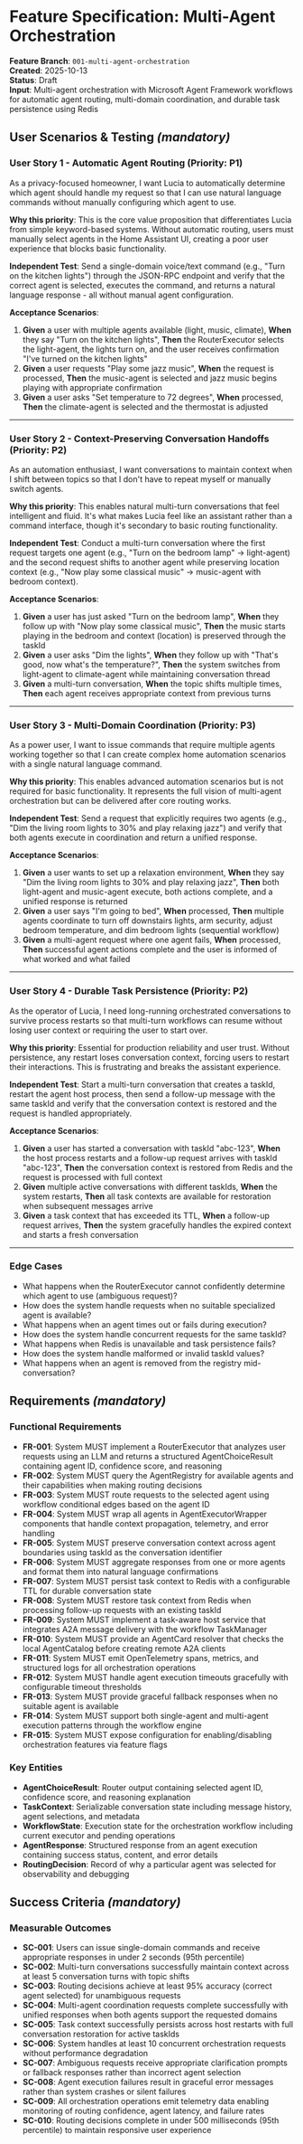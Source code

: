 # Feature Specification: Multi-Agent Orchestration

**Feature Branch**: `001-multi-agent-orchestration`  
**Created**: 2025-10-13  
**Status**: Draft  
**Input**: Multi-agent orchestration with Microsoft Agent Framework workflows for automatic agent routing, multi-domain coordination, and durable task persistence using Redis

## User Scenarios & Testing *(mandatory)*

### User Story 1 - Automatic Agent Routing (Priority: P1)

As a privacy-focused homeowner, I want Lucia to automatically determine which agent should handle my request so that I can use natural language commands without manually configuring which agent to use.

**Why this priority**: This is the core value proposition that differentiates Lucia from simple keyword-based systems. Without automatic routing, users must manually select agents in the Home Assistant UI, creating a poor user experience that blocks basic functionality.

**Independent Test**: Send a single-domain voice/text command (e.g., "Turn on the kitchen lights") through the JSON-RPC endpoint and verify that the correct agent is selected, executes the command, and returns a natural language response - all without manual agent configuration.

**Acceptance Scenarios**:

1. **Given** a user with multiple agents available (light, music, climate), **When** they say "Turn on the kitchen lights", **Then** the RouterExecutor selects the light-agent, the lights turn on, and the user receives confirmation "I've turned on the kitchen lights"
2. **Given** a user requests "Play some jazz music", **When** the request is processed, **Then** the music-agent is selected and jazz music begins playing with appropriate confirmation
3. **Given** a user asks "Set temperature to 72 degrees", **When** processed, **Then** the climate-agent is selected and the thermostat is adjusted

---

### User Story 2 - Context-Preserving Conversation Handoffs (Priority: P2)

As an automation enthusiast, I want conversations to maintain context when I shift between topics so that I don't have to repeat myself or manually switch agents.

**Why this priority**: This enables natural multi-turn conversations that feel intelligent and fluid. It's what makes Lucia feel like an assistant rather than a command interface, though it's secondary to basic routing functionality.

**Independent Test**: Conduct a multi-turn conversation where the first request targets one agent (e.g., "Turn on the bedroom lamp" → light-agent) and the second request shifts to another agent while preserving location context (e.g., "Now play some classical music" → music-agent with bedroom context).

**Acceptance Scenarios**:

1. **Given** a user has just asked "Turn on the bedroom lamp", **When** they follow up with "Now play some classical music", **Then** the music starts playing in the bedroom and context (location) is preserved through the taskId
2. **Given** a user asks "Dim the lights", **When** they follow up with "That's good, now what's the temperature?", **Then** the system switches from light-agent to climate-agent while maintaining conversation thread
3. **Given** a multi-turn conversation, **When** the topic shifts multiple times, **Then** each agent receives appropriate context from previous turns

---

### User Story 3 - Multi-Domain Coordination (Priority: P3)

As a power user, I want to issue commands that require multiple agents working together so that I can create complex home automation scenarios with a single natural language command.

**Why this priority**: This enables advanced automation scenarios but is not required for basic functionality. It represents the full vision of multi-agent orchestration but can be delivered after core routing works.

**Independent Test**: Send a request that explicitly requires two agents (e.g., "Dim the living room lights to 30% and play relaxing jazz") and verify that both agents execute in coordination and return a unified response.

**Acceptance Scenarios**:

1. **Given** a user wants to set up a relaxation environment, **When** they say "Dim the living room lights to 30% and play relaxing jazz", **Then** both light-agent and music-agent execute, both actions complete, and a unified response is returned
2. **Given** a user says "I'm going to bed", **When** processed, **Then** multiple agents coordinate to turn off downstairs lights, arm security, adjust bedroom temperature, and dim bedroom lights (sequential workflow)
3. **Given** a multi-agent request where one agent fails, **When** processed, **Then** successful agent actions complete and the user is informed of what worked and what failed

---

### User Story 4 - Durable Task Persistence (Priority: P2)

As the operator of Lucia, I need long-running orchestrated conversations to survive process restarts so that multi-turn workflows can resume without losing user context or requiring the user to start over.

**Why this priority**: Essential for production reliability and user trust. Without persistence, any restart loses conversation context, forcing users to restart their interactions. This is frustrating and breaks the assistant experience.

**Independent Test**: Start a multi-turn conversation that creates a taskId, restart the agent host process, then send a follow-up message with the same taskId and verify that the conversation context is restored and the request is handled appropriately.

**Acceptance Scenarios**:

1. **Given** a user has started a conversation with taskId "abc-123", **When** the host process restarts and a follow-up request arrives with taskId "abc-123", **Then** the conversation context is restored from Redis and the request is processed with full context
2. **Given** multiple active conversations with different taskIds, **When** the system restarts, **Then** all task contexts are available for restoration when subsequent messages arrive
3. **Given** a task context that has exceeded its TTL, **When** a follow-up request arrives, **Then** the system gracefully handles the expired context and starts a fresh conversation

---

### Edge Cases

- What happens when the RouterExecutor cannot confidently determine which agent to use (ambiguous request)?
- How does the system handle requests when no suitable specialized agent is available?
- What happens when an agent times out or fails during execution?
- How does the system handle concurrent requests for the same taskId?
- What happens when Redis is unavailable and task persistence fails?
- How does the system handle malformed or invalid taskId values?
- What happens when an agent is removed from the registry mid-conversation?

## Requirements *(mandatory)*

### Functional Requirements

- **FR-001**: System MUST implement a RouterExecutor that analyzes user requests using an LLM and returns a structured AgentChoiceResult containing agent ID, confidence score, and reasoning
- **FR-002**: System MUST query the AgentRegistry for available agents and their capabilities when making routing decisions
- **FR-003**: System MUST route requests to the selected agent using workflow conditional edges based on the agent ID
- **FR-004**: System MUST wrap all agents in AgentExecutorWrapper components that handle context propagation, telemetry, and error handling
- **FR-005**: System MUST preserve conversation context across agent boundaries using taskId as the conversation identifier
- **FR-006**: System MUST aggregate responses from one or more agents and format them into natural language confirmations
- **FR-007**: System MUST persist task context to Redis with a configurable TTL for durable conversation state
- **FR-008**: System MUST restore task context from Redis when processing follow-up requests with an existing taskId
- **FR-009**: System MUST implement a task-aware host service that integrates A2A message delivery with the workflow TaskManager
- **FR-010**: System MUST provide an AgentCard resolver that checks the local AgentCatalog before creating remote A2A clients
- **FR-011**: System MUST emit OpenTelemetry spans, metrics, and structured logs for all orchestration operations
- **FR-012**: System MUST handle agent execution timeouts gracefully with configurable timeout thresholds
- **FR-013**: System MUST provide graceful fallback responses when no suitable agent is available
- **FR-014**: System MUST support both single-agent and multi-agent execution patterns through the workflow engine
- **FR-015**: System MUST expose configuration for enabling/disabling orchestration features via feature flags

### Key Entities

- **AgentChoiceResult**: Router output containing selected agent ID, confidence score, and reasoning explanation
- **TaskContext**: Serializable conversation state including message history, agent selections, and metadata
- **WorkflowState**: Execution state for the orchestration workflow including current executor and pending operations
- **AgentResponse**: Structured response from an agent execution containing success status, content, and error details
- **RoutingDecision**: Record of why a particular agent was selected for observability and debugging

## Success Criteria *(mandatory)*

### Measurable Outcomes

- **SC-001**: Users can issue single-domain commands and receive appropriate responses in under 2 seconds (95th percentile)
- **SC-002**: Multi-turn conversations successfully maintain context across at least 5 conversation turns with topic shifts
- **SC-003**: Routing decisions achieve at least 95% accuracy (correct agent selected) for unambiguous requests
- **SC-004**: Multi-agent coordination requests complete successfully with unified responses when both agents support the requested domains
- **SC-005**: Task context successfully persists across host restarts with full conversation restoration for active taskIds
- **SC-006**: System handles at least 10 concurrent orchestration requests without performance degradation
- **SC-007**: Ambiguous requests receive appropriate clarification prompts or fallback responses rather than incorrect agent selection
- **SC-008**: Agent execution failures result in graceful error messages rather than system crashes or silent failures
- **SC-009**: All orchestration operations emit telemetry data enabling monitoring of routing confidence, agent latency, and failure rates
- **SC-010**: Routing decisions complete in under 500 milliseconds (95th percentile) to maintain responsive user experience
